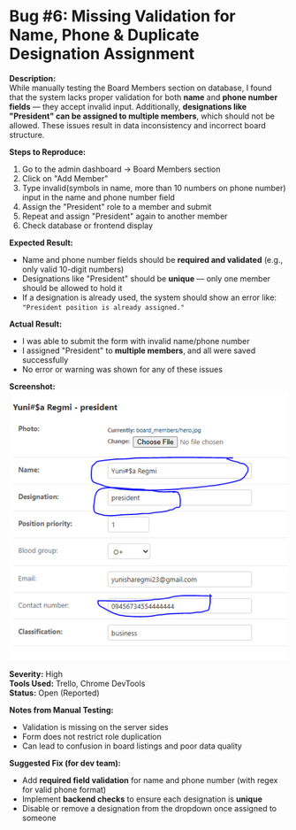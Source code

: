 # Bug #6: Missing Validation for Name, Phone & Duplicate Designation Assignment

**Description:**  
While manually testing the Board Members section on database, I found that the system lacks proper validation for both **name** and **phone number fields** — they accept invalid input. Additionally, **designations like "President" can be assigned to multiple members**, which should not be allowed. These issues result in data inconsistency and incorrect board structure.

**Steps to Reproduce:**  
1. Go to the admin dashboard -> Board Members section  
2. Click on "Add Member"  
3. Type invalid(symbols in name, more than 10 numbers on phone number) input in the name and phone number field 
4. Assign the "President" role to a member and submit  
5. Repeat and assign "President" again to another member  
6. Check database or frontend display

**Expected Result:**  
- Name and phone number fields should be **required and validated** (e.g., only valid 10-digit numbers)  
- Designations like "President" should be **unique** — only one member should be allowed to hold it  
- If a designation is already used, the system should show an error like:  
  `"President position is already assigned."`

**Actual Result:**  
- I was able to submit the form with invalid name/phone number  
- I assigned "President" to **multiple members**, and all were saved successfully  
- No error or warning was shown for any of these issues

**Screenshot:**  
![Bug Screenshot](<./bugScreenshots/boardmember validation.PNG>)


**Severity:** High  
**Tools Used:** Trello, Chrome DevTools  
**Status:** Open (Reported)

**Notes from Manual Testing:**  
- Validation is missing on the server sides  
- Form does not restrict role duplication  
- Can lead to confusion in board listings and poor data quality

**Suggested Fix (for dev team):**  
- Add **required field validation** for name and phone number (with regex for valid phone format)  
- Implement **backend checks** to ensure each designation is **unique**  
- Disable or remove a designation from the dropdown once assigned to someone
